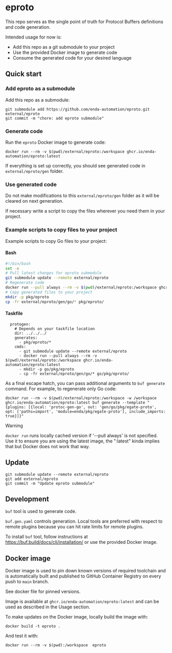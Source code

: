 # eproto

This repo serves as the single point of truth for Protocol Buffers definitions and code generation.

Intended usage for now is:

- Add this repo as a git submodule to your project
- Use the provided Docker image to generate code
- Consume the generated code for your desired language

## Quick start

### Add eproto as a submodule

Add this repo as a submodule:

```console
git submodule add https://github.com/enda-automation/eproto.git external/eproto
git commit -m "chore: add eproto submodule"
```

### Generate code

Run the `eproto` Docker image to generate code:

```console
docker run --rm -v $(pwd)/external/eproto:/workspace ghcr.io/enda-automation/eproto:latest
```

If everything is set up correctly, you should see generated code in `external/eproto/gen` folder.

### Use generated code

Do not make modifications to this `external/eproto/gen` folder as it will be cleared on next generation.

If necessary write a script to copy the files wherever you need them in your project.

### Example scripts to copy files to your project

Example scripts to copy Go files to your project:

#### Bash

```bash
#!/bin/bash
set -e
# Pull latest changes for eproto submodule
git submodule update --remote external/eproto
# Regenerate code
docker run --pull always --rm -v $(pwd)/external/eproto:/workspace ghcr.io/enda-automation/eproto:latest
# Copy generated files to your project
mkdir -p pkg/eproto
cp -fr external/eproto/gen/go/* pkg/eproto/
```

#### Taskfile

```Taskfile
  protogen:
    # Depends on your taskfile location
    dir: ../../../
    generates:
      - pkg/eproto/*
    cmds:
      - git submodule update --remote external/eproto
      - docker run --pull always --rm -v $(pwd)/external/eproto:/workspace ghcr.io/enda-automation/eproto:latest
      - mkdir -p go/pkg/eproto
      - cp -fr external/eproto/gen/go/* go/pkg/eproto/
```

As a final escape hatch, you can pass additional arguments to `buf generate` command. For example, to regenerate only Go code:

```console
docker run --rm -v $(pwd)/external/eproto:/workspace -w /workspace ghcr.io/enda-automation/eproto:latest buf generate --template "{plugins: [{local: 'protoc-gen-go', out: 'gen/go/pkg/egate-proto', opt: ['paths=import', 'module=enda/pkg/egate-proto'], include_imports: true}]}"
```

>[!WARNING]
> `docker run` runs locally cached version if '--pull always' is not specified. Use it to ensure you are using the latest image, the ":latest" kinda implies that but Docker does not work that way.

## Update

```console
git submodule update --remote external/eproto
git add external/eproto
git commit -m "Update eproto submodule"
```

## Development

`buf` tool is used to generate code.

`buf.gen.yaml` controls generation. Local tools are preferred with respect to remote plugins because you can hit rate limits for remote plugins.

To install `buf` tool, follow instructions at https://buf.build/docs/cli/installation/ or use the provided Docker image.

## Docker image

Docker image is used to pin down known versions of required toolchain and is automatically built and published to GitHub Container Registry on every push to `main` branch.

See docker file for pinned versions.

Image is available at `ghcr.io/enda-automation/eproto:latest` and can be used as described in the Usage section.

To make updates on the Docker image, locally build the image with:

```console
docker build -t eproto .
```

And test it with:

```console
docker run --rm -v $(pwd):/workspace  eproto
```
